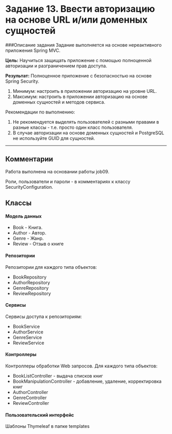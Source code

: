 # Задание 13. Ввести авторизацию на основе URL и/или доменных сущностей

###Описание задания
Задание выполняется на основе нереактивного приложения Spring MVC.

**Цель:** Научиться защищать приложение с помощью полноценной авторизации и разграничением прав доступа.

**Результат:** Полноценное приложение с безопасностью на основе Spring Security.

1. Минимум: настроить в приложении авторизацию на уровне URL.
2. Максимум: настроить в приложении авторизацию на основе доменных сущностей и методов сервиса.

Рекомендации по выполнению:
1. Не рекомендуется выделять пользователей с разными правами в разные классы - т.е. просто один класс пользователя.
2. В случае авторизации на основе доменных сущностей и PostgreSQL не используйте GUID для сущностей.
--------------------------------------------------------
## Комментарии
Работа выполнена на основании работы job09.

Роли, пользователи и пароли - в комментариях к классу SecurityConfiguration.

## Классы
#### Модель данных
* Book - Книга.
* Author - Автор. 
* Genre - Жанр.
* Review - Отзыв о книге
 #### Репозитории
 Репозитории для каждого типа объектов:
* BookRepository
* AuthorRepository
* GenreRepository
* ReviewRepository
 #### Сервисы
 Сервисы доступа к репозиториям:
* BookService
* AuthorService
* GenreService
* ReviewService
 #### Контроллеры
 Контроллеры обработки Web запросов. Для каждого типа объектов:
* BookListController - выдача списков книг
* BookManipulationController - добавление, удаление, корректировка книг
* AuthorController
* GenreController
* ReviewController
#### Пользовательский интерфейс
Шаблоны Thymeleaf в папке templates
